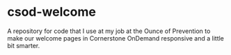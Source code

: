 # csod-welcome
A repository for code that I use at my job at the Ounce of Prevention to make our welcome pages in Cornerstone OnDemand responsive and a little bit smarter.
